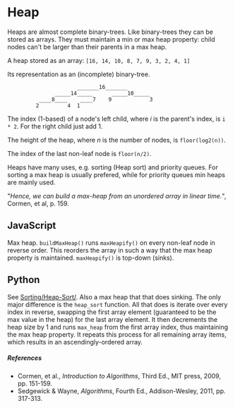 # Heap

Heaps are almost complete binary-trees. Like binary-trees they can be
stored as arrays. They must maintain a min or max heap property: child nodes
can't be larger than their parents in a max heap.

A heap stored as an array:
`[16, 14, 10, 8, 7, 9, 3, 2, 4, 1]`

Its representation as an (incomplete) binary-tree.
```
                      _______16_______
               _____14_____      _____10_____
          ____8____    ____7    9            3
         2         4  1
```

The index (1-based) of a node's left child, where *i* is the parent's
index, is `i * 2`. For the right child just add 1.

The height of the heap, where *n* is the number of nodes, is
`floor(log2(n))`.

The index of the last non-leaf node is `floor(n/2)`.

Heaps have many uses, e.g. sorting (Heap sort) and priority queues. For sorting
a max heap is usually prefered, while for priority queues min heaps are mainly
used.

"*Hence, we can build a max-heap from an unordered array in linear time.*",
Cormen, et al, p. 159.

## JavaScript

Max heap. `buildMaxHeap()` runs `maxHeapify()` on every non-leaf node
in reverse order. This reorders the array in such a way that the max heap
property is maintained. `maxHeapify()` is top-down (sinks).

## Python

See [Sorting/Heap-Sort/](https://github.com/tinfante/algorithms-and-data-structures/tree/master/Sorting/Heap-Sort).
Also a max heap that that does sinking. The only major
difference is the `heap_sort` function. All that does is iterate over every
index in reverse, swapping the first array element (guaranteed to be
the max value in the heap) for the last array element. It then decrements the
heap size by 1 and runs `max_heap` from the first array index, thus
maintaining the max heap property. It repeats this process for all remaining
array items, which results in an ascendingly-ordered array.

##### References

* Cormen, et al., *Introduction to Algorithms*, Third Ed., MIT press, 2009, pp. 151-159.
* Sedgewick & Wayne, *Algorithms*, Fourth Ed., Addison-Wesley, 2011, pp. 317-313.
